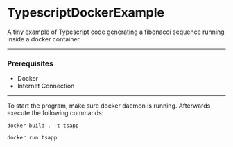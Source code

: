 # TypescriptDockerExample
A tiny example of Typescript code generating a fibonacci sequence running inside a docker container
***
### Prerequisites
* Docker
* Internet Connection

***
To start the program, make sure docker daemon is running. Afterwards execute the following commands:

`docker build . -t tsapp`

`docker run tsapp`

